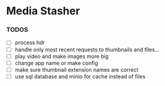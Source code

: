 # Media Stasher


### TODOS
- [ ] process hdr
- [ ] handle only most recent requests to thumbnails and files...
- [ ] play video and make images more big
- [ ] change app name or make config
- [ ] make sure thumbnail extension names are correct
- [ ] use sql database and minio for cache instead of files
